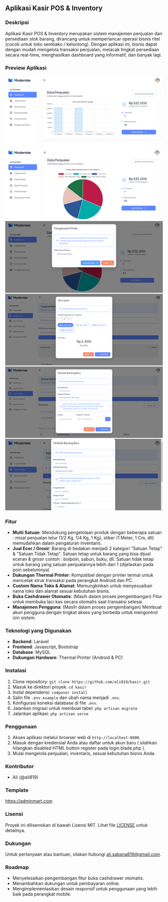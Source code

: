 ## Aplikasi Kasir POS & Inventory

### Deskripsi
Aplikasi Kasir POS & Inventory merupakan sistem manajemen penjualan dan persediaan stok barang, dirancang untuk memperlancar operasi bisnis ritel (cocok untuk toko sembako / kelontong). Dengan aplikasi ini, bisnis dapat dengan mudah mengelola transaksi penjualan, melacak tingkat persediaan secara real-time, menghasilkan dashboard yang informatif, dan banyak lagi.

### Preview Aplikasi
![Preview 1](public/preview/preview-1.png)
![Preview 2](public/preview/preview-2.png)
![Preview 3](public/preview/preview-3.png)
![Preview 4](public/preview/preview-4.png)
![Preview 5](public/preview/preview-5.png)
![Preview 6](public/preview/preview-6.png)

### Fitur
- **Multi Satuan**: Mendukung pengelolaan produk dengan beberapa satuan : misal penjualan telur (1/2 Kg, 1/4 Kg, 1 Kg), stiker (1 Meter, 1 Cm, dll) memudahkan dalam pengaturan inventaris.
- **Jual Ecer / Grosir**: Barang di bedakan menjadi 2 kategori "Satuan Tetap" & "Satuan Tidak Tetap". Satuan tetap untuk barang yang bisa dijual eceran & grosir contoh : bolpoin, sabun, buku, dll. Satuan tidak tetap untuk barang yang satuan penjualannya lebih dari 1 (dijelaskan pada poin sebelumnya)
- **Dukungan Thermal Printer**: Kompatibel dengan printer termal untuk mencetak struk transaksi pada perangkat Android dan PC.
- **Custom Nama Toko & Alamat**: Memungkinkan untuk menyesuaikan nama toko dan alamat sesuai kebutuhan bisnis.
- **Buka Cashdrawer Otomatis**: (Masih dalam proses pengembangan) Fitur untuk membuka laci kas secara otomatis saat transaksi selesai.
- **Manajemen Pengguna**: (Masih dalam proses pengembangan) Membuat akun pengguna dengan tingkat akses yang berbeda untuk mengontrol izin sistem.

### Teknologi yang Digunakan
- **Backend**: Laravel
- **Frontend**: Javascript, Bootstrap 
- **Database**: MySQL
- **Dukungan Hardware**: Thermal Printer (Android & PC)

### Instalasi
1. Clone repository: `git clone https://github.com/ali819/kasir.git`
2. Masuk ke direktori proyek: `cd kasir`
3. Instal dependensi: `composer install`
4. Salin file `.env.example` dan ubah nama menjadi `.env`.
5. Konfigurasi koneksi database di file `.env`.
6. Jalankan migrasi untuk membuat tabel: `php artisan migrate`
7. Jalankan aplikasi: `php artisan serve`

### Penggunaan
1. Akses aplikasi melalui browser web di `http://localhost:8000`.
2. Masuk dengan kredensial Anda atau daftar untuk akun baru ( silahkan hilangkan disabled HTML button register pada login.blade.php ).
3. Mulai mengelola penjualan, inventaris, sesuai kebutuhan bisnis Anda.

### Kontributor
- Ali (@ali819)

### Template
https://adminmart.com

### Lisensi
Proyek ini dilisensikan di bawah Lisensi MIT. Lihat file [LICENSE](LICENSE) untuk detailnya.

### Dukungan
Untuk pertanyaan atau bantuan, silakan hubungi [ali.sabana819@gmail.com](mailto:alisabana819@gmail.com).

### Roadmap
- Menyelesaikan pengembangan fitur buka cashdrawer otomatis.
- Menambahkan dukungan untuk pembayaran online.
- Mengimplementasikan desain responsif untuk penggunaan yang lebih baik pada perangkat mobile.
